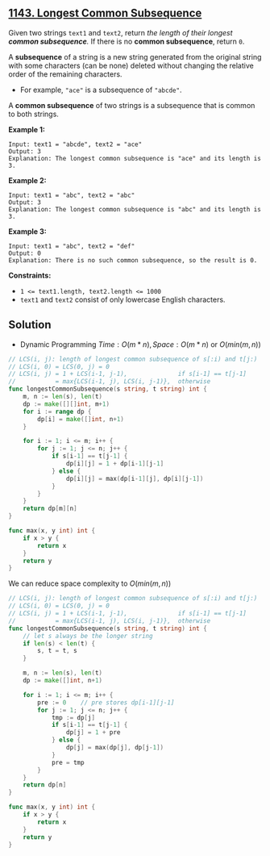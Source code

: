 ## [1143. Longest Common Subsequence](https://leetcode.com/problems/longest-common-subsequence/)


Given two strings `text1` and `text2`, return _the length of their longest **common subsequence**._ If there is no **common subsequence**, return `0`.

A **subsequence** of a string is a new string generated from the original string with some characters (can be none) deleted without changing the relative order of the remaining characters.

*   For example, `"ace"` is a subsequence of `"abcde"`.

A **common subsequence** of two strings is a subsequence that is common to both strings.

**Example 1:**

```
Input: text1 = "abcde", text2 = "ace" 
Output: 3  
Explanation: The longest common subsequence is "ace" and its length is 3.
```

**Example 2:**

```
Input: text1 = "abc", text2 = "abc"
Output: 3
Explanation: The longest common subsequence is "abc" and its length is 3.
```

**Example 3:**

```
Input: text1 = "abc", text2 = "def"
Output: 0
Explanation: There is no such common subsequence, so the result is 0.
```

**Constraints:**

*   `1 <= text1.length, text2.length <= 1000`
*   `text1` and `text2` consist of only lowercase English characters.



## Solution

- Dynamic Programming	$Time: O(m*n), Space: O(m*n)$ or $O(min(m,n))$ 

```go
// LCS(i, j): length of longest common subsequence of s[:i) and t[j:)
// LCS(i, 0) = LCS(0, j) = 0
// LCS(i, j) = 1 + LCS(i-1, j-1),              if s[i-1] == t[j-1]
//           = max{LCS(i-1, j), LCS(i, j-1)},  otherwise
func longestCommonSubsequence(s string, t string) int {
    m, n := len(s), len(t)
    dp := make([][]int, m+1)
    for i := range dp {
        dp[i] = make([]int, n+1)
    }

    for i := 1; i <= m; i++ {
        for j := 1; j <= n; j++ {
            if s[i-1] == t[j-1] {
                dp[i][j] = 1 + dp[i-1][j-1]
            } else {
                dp[i][j] = max(dp[i-1][j], dp[i][j-1])
            }
        }
    }
    return dp[m][n]
}

func max(x, y int) int {
    if x > y {
        return x
    }
    return y
}
```

We can reduce space complexity to $O(min(m,n))$ 

```go
// LCS(i, j): length of longest common subsequence of s[:i) and t[j:)
// LCS(i, 0) = LCS(0, j) = 0
// LCS(i, j) = 1 + LCS(i-1, j-1),              if s[i-1] == t[j-1]
//           = max{LCS(i-1, j), LCS(i, j-1)},  otherwise
func longestCommonSubsequence(s string, t string) int {
	// let s always be the longer string
	if len(s) < len(t) {
		s, t = t, s
	}

	m, n := len(s), len(t)
	dp := make([]int, n+1)

	for i := 1; i <= m; i++ {
		pre := 0	// pre stores dp[i-1][j-1]
		for j := 1; j <= n; j++ {
			tmp := dp[j]
			if s[i-1] == t[j-1] {
				dp[j] = 1 + pre
			} else {
				dp[j] = max(dp[j], dp[j-1])
			}
			pre = tmp
		}
	}
	return dp[n]
}

func max(x, y int) int {
	if x > y {
		return x
	}
	return y
}
```

